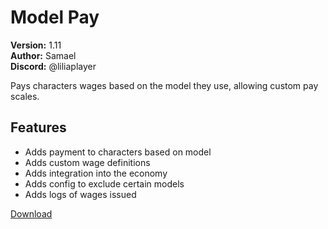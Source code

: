 # Model Pay

**Version:** 1.11  
**Author:** Samael  
**Discord:** @liliaplayer  

Pays characters wages based on the model they use, allowing custom pay scales.

## Features

- Adds payment to characters based on model
- Adds custom wage definitions
- Adds integration into the economy
- Adds config to exclude certain models
- Adds logs of wages issued

[Download](https://github.com/LiliaFramework/Modules/raw/refs/heads/gh-pages/modelpay.zip)
